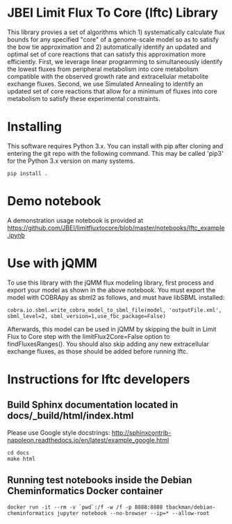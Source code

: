 # JBEI Limit Flux To Core (lftc) Library 

This library provies a set of algorithms which 1) systematically calculate flux bounds for any specified "core" of a genome-scale model so as to satisfy the bow tie approximation and 2) automatically identify an updated and optimal set of core reactions that can satisfy this approximation more efficiently. First, we leverage linear programming to simultaneously identify the lowest fluxes from peripheral metabolism into core metabolism compatible with the observed growth rate and extracellular metabolite exchange fluxes. Second, we use Simulated Annealing to identify an updated set of core reactions that allow for a minimum of fluxes into core metabolism to satisfy these experimental constraints.


# Installing
This software requires Python 3.x. You can install with pip after cloning and entering the git repo
with the following command. This may be called 'pip3' for the Python 3.x version on many systems.
```
pip install .
```

# Demo notebook

A demonstration usage notebook is provided at https://github.com/JBEI/limitfluxtocore/blob/master/notebooks/lftc_example.ipynb

# Use with jQMM

To use this library with the jQMM flux modeling library, first process and export your
model as shown in the above notebook. You must export the model with COBRApy as sbml2 as follows, and must have libSBML installed:
```
cobra.io.sbml.write_cobra_model_to_sbml_file(model, 'outputFile.xml', sbml_level=2, sbml_version=1,use_fbc_package=False)
```

Afterwards, this model can be used in jQMM by skipping the built in Limit Flux to Core step with the
limitFlux2Core=False option to findFluxesRanges(). You should also skip adding any new extracellular
exchange fluxes, as those should be added before running lftc.

# Instructions for lftc developers

## Build Sphinx documentation located in docs/_build/html/index.html
Please use Google style docstrings: http://sphinxcontrib-napoleon.readthedocs.io/en/latest/example_google.html
```
cd docs
make html
```

## Running test notebooks inside the Debian Cheminformatics Docker container
```
docker run -it --rm -v `pwd`:/f -w /f -p 8888:8888 tbackman/debian-cheminformatics jupyter notebook --no-browser --ip=* --allow-root
```
